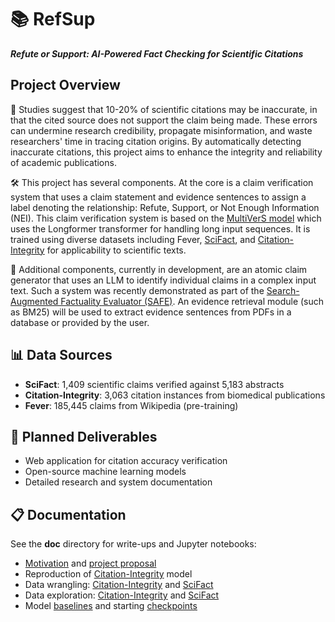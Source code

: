 # 📚 RefSup

***Refute or Support: AI-Powered Fact Checking for Scientific Citations***

## Project Overview

🎯 Studies suggest that 10-20% of scientific citations may be inaccurate, in that the cited source does not support the claim being made.
These errors can undermine research credibility, propagate misinformation, and waste researchers' time in tracing citation origins.
By automatically detecting inaccurate citations, this project aims to enhance the integrity and reliability of academic publications.

🛠 This project has several components.
At the core is a claim verification system that uses a claim statement and evidence sentences to assign a label denoting the relationship: Refute, Support, or Not Enough Information (NEI).
This claim verification system is based on the [MultiVerS model](https://github.com/dwadden/multivers) which uses the Longformer transformer for handling long input sequences.
It is trained using diverse datasets including Fever, [SciFact](https://doi.org/10.18653/v1/2020.emnlp-main.609), and [Citation-Integrity](https://doi.org/10.1093/bioinformatics/btae420) for applicability to scientific texts.

🚀 Additional components, currently in development, are an atomic claim generator that uses an LLM to identify individual claims in a complex input text.
Such a system was recently demonstrated as part of the [Search-Augmented Factuality Evaluator (SAFE)](https://doi.org/10.48550/arXiv.2403.18802).
An evidence retrieval module (such as BM25) will be used to extract evidence sentences from PDFs in a database or provided by the user.

## 📊 Data Sources

- **SciFact**: 1,409 scientific claims verified against 5,183 abstracts
- **Citation-Integrity**: 3,063 citation instances from biomedical publications
- **Fever**: 185,445 claims from Wikipedia (pre-training)

## 🧰 Planned Deliverables

- Web application for citation accuracy verification
- Open-source machine learning models
- Detailed research and system documentation

## 📋 Documentation

See the **doc** directory for write-ups and Jupyter notebooks:
- [Motivation](doc/00_Motivation-Scope-Data.md) and [project proposal](doc/01_Project-Proposal.md)
- Reproduction of [Citation-Integrity](doc/02_Reproduction-of-Citation-Integrity.ipynb) model
- Data wrangling: [Citation-Integrity](doc/03_Data-Wrangling-for-Citation-Integrity.ipynb) and [SciFact](doc/04_Data-Wrangling-for-SciFact.ipynb)
- Data exploration: [Citation-Integrity](doc/05_Data-Exploration-for-Citation-Integrity.ipynb) and [SciFact](doc/06_Data-Exploration-for-SciFact.ipynb)
- Model [baselines](doc/07_Baselines.ipynb) and starting [checkpoints](doc/08_Checkpoints_and_Rationale_Weight.ipynb)
